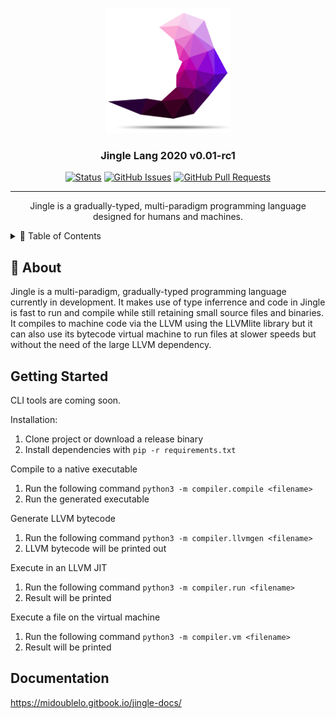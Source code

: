 <p align="center">
  <a href="" rel="noopener">
 <img width=200px height=200px src="https://raw.githubusercontent.com/exedys/jingle-lang/master/jingle%20logo.png" alt="Jingle Logo"></a>
</p>

<h3 align="center">Jingle Lang 2020 v0.01-rc1</h3>

<div align="center">

  [![Status](https://img.shields.io/badge/status-active-success.svg?style=for-the-badge)](https://github.com/jingle-lang/jingle/blob/master/CHANGELOG.md)
  [![GitHub Issues](https://img.shields.io/github/issues/jingle-lang/jingle?style=for-the-badge)](https://github.com/jingle-lang/jingle/issues)
  [![GitHub Pull Requests](https://img.shields.io/github/issues-pr/jingle-lang/jingle?style=for-the-badge)](https://github.com/jingle-lang/jingle/pulls)

</div>

---

<p align="center"> Jingle is a gradually-typed, multi-paradigm programming language designed for humans and machines.
    <br> 
</p>

<details>
<summary>📝 Table of Contents</summary>
<br />
  
- [About](#about)
- [Examples](https://github.com/jingle-lang/jingle/tree/master/examples)
- [Getting Started](#getting_started)
- [Documentation](#docs)
- [Coming Soon](../master/docs/COMING_SOON.md)
- [Contributing](../master/docs/CONTRIBUTING.md)
- [Changelog](../master/docs/CHANGELOG.md)
- [Code of Conduct](../master/docs/CODE_OF_CONDUCT.md)
</details>

## 📜 About <a name = "about"></a>
Jingle is a multi-paradigm, gradually-typed programming language currently in development. It makes use of type inferrence and code in Jingle is fast to run and compile while still retaining small source files and binaries. It compiles to machine code via the LLVM using the LLVMlite library but it can also use its bytecode virtual machine to run files at slower speeds but without the need of the large LLVM dependency.

## Getting Started <a name = "getting_started"></a>
CLI tools are coming soon.

Installation:
  1. Clone project or download a release binary
  2. Install dependencies with `pip -r requirements.txt`
  
Compile to a native executable
  1. Run the following command `python3 -m compiler.compile <filename>`
  2. Run the generated executable

Generate LLVM bytecode
  1. Run the following command `python3 -m compiler.llvmgen <filename>`
  2. LLVM bytecode will be printed out

Execute in an LLVM JIT
  1. Run the following command `python3 -m compiler.run <filename>`
  2. Result will be printed

Execute a file on the virtual machine
  1. Run the following command `python3 -m compiler.vm <filename>`
  2. Result will be printed

## Documentation <a name = "docs"></a>
https://midoublelo.gitbook.io/jingle-docs/

